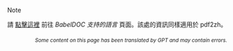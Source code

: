 > [!NOTE]
> 請 [點擊這裡](https://funstory-ai.github.io/BabelDOC/supported_languages/) 前往 *BabelDOC 支持的語言* 頁面。該處的資訊同樣適用於 pdf2zh。

<div align="right"> 
<h6><small>Some content on this page has been translated by GPT and may contain errors.</small></h6>